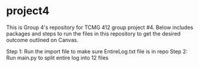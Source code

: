 # project4

This is Group 4's repository for TCMG 412 group project #4. Below includes packages and steps to run the files in this repository to get the desired outcome outlined
on Canvas. 

Step 1: Run the import file to make sure EntireLog.txt file is in repo
Step 2: Run main.py to split entire log into 12 files 
